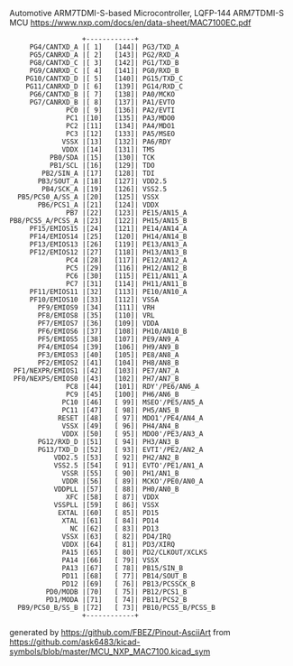 Automotive ARM7TDMI-S-based Microcontroller, LQFP-144
ARM7TDMI-S MCU
https://www.nxp.com/docs/en/data-sheet/MAC7100EC.pdf


	                  +------------+
	     PG4/CANTXD_A |[ 1]   [144]| PG3/TXD_A
	     PG5/CANRXD_A |[ 2]   [143]| PG2/RXD_A
	     PG8/CANTXD_C |[ 3]   [142]| PG1/TXD_B
	     PG9/CANRXD_C |[ 4]   [141]| PG0/RXD_B
	    PG10/CANTXD_D |[ 5]   [140]| PG15/TXD_C
	    PG11/CANRXD_D |[ 6]   [139]| PG14/RXD_C
	     PG6/CANTXD_B |[ 7]   [138]| PA0/MCKO
	     PG7/CANRXD_B |[ 8]   [137]| PA1/EVTO
	              PC0 |[ 9]   [136]| PA2/EVTI
	              PC1 |[10]   [135]| PA3/MDO0
	              PC2 |[11]   [134]| PA4/MDO1
	              PC3 |[12]   [133]| PA5/MSEO
	             VSSX |[13]   [132]| PA6/RDY
	             VDDX |[14]   [131]| TMS
	          PB0/SDA |[15]   [130]| TCK
	          PB1/SCL |[16]   [129]| TDO
	        PB2/SIN_A |[17]   [128]| TDI
	       PB3/SOUT_A |[18]   [127]| VDD2.5
	        PB4/SCK_A |[19]   [126]| VSS2.5
	  PB5/PCS0_A/SS_A |[20]   [125]| VSSX
	       PB6/PCS1_A |[21]   [124]| VDDX
	              PB7 |[22]   [123]| PE15/AN15_A
	PB8/PCS5_A/PCSS_A |[23]   [122]| PH15/AN15_B
	     PF15/EMIOS15 |[24]   [121]| PE14/AN14_A
	     PF14/EMIOS14 |[25]   [120]| PH14/AN14_B
	     PF13/EMIOS13 |[26]   [119]| PE13/AN13_A
	     PF12/EMIOS12 |[27]   [118]| PH13/AN13_B
	              PC4 |[28]   [117]| PE12/AN12_A
	              PC5 |[29]   [116]| PH12/AN12_B
	              PC6 |[30]   [115]| PE11/AN11_A
	              PC7 |[31]   [114]| PH11/AN11_B
	     PF11/EMIOS11 |[32]   [113]| PE10/AN10_A
	     PF10/EMIOS10 |[33]   [112]| VSSA
	       PF9/EMIOS9 |[34]   [111]| VRH
	       PF8/EMIOS8 |[35]   [110]| VRL
	       PF7/EMIOS7 |[36]   [109]| VDDA
	       PF6/EMIOS6 |[37]   [108]| PH10/AN10_B
	       PF5/EMIOS5 |[38]   [107]| PE9/AN9_A
	       PF4/EMIOS4 |[39]   [106]| PH9/AN9_B
	       PF3/EMIOS3 |[40]   [105]| PE8/AN8_A
	       PF2/EMIOS2 |[41]   [104]| PH8/AN8_B
	 PF1/NEXPR/EMIOS1 |[42]   [103]| PE7/AN7_A
	 PF0/NEXPS/EMIOS0 |[43]   [102]| PH7/AN7_B
	              PC8 |[44]   [101]| RDY'/PE6/AN6_A
	              PC9 |[45]   [100]| PH6/AN6_B
	             PC10 |[46]   [ 99]| MSEO'/PE5/AN5_A
	             PC11 |[47]   [ 98]| PH5/AN5_B
	            RESET |[48]   [ 97]| MDO1'/PE4/AN4_A
	             VSSX |[49]   [ 96]| PH4/AN4_B
	             VDDX |[50]   [ 95]| MDO0'/PE3/AN3_A
	       PG12/RXD_D |[51]   [ 94]| PH3/AN3_B
	       PG13/TXD_D |[52]   [ 93]| EVTI'/PE2/AN2_A
	           VDD2.5 |[53]   [ 92]| PH2/AN2_B
	           VSS2.5 |[54]   [ 91]| EVTO'/PE1/AN1_A
	             VSSR |[55]   [ 90]| PH1/AN1_B
	             VDDR |[56]   [ 89]| MCKO'/PE0/AN0_A
	           VDDPLL |[57]   [ 88]| PH0/AN0_B
	              XFC |[58]   [ 87]| VDDX
	           VSSPLL |[59]   [ 86]| VSSX
	            EXTAL |[60]   [ 85]| PD15
	             XTAL |[61]   [ 84]| PD14
	               NC |[62]   [ 83]| PD13
	             VSSX |[63]   [ 82]| PD4/IRQ
	             VDDX |[64]   [ 81]| PD3/XIRQ
	             PA15 |[65]   [ 80]| PD2/CLKOUT/XCLKS
	             PA14 |[66]   [ 79]| VSSX
	             PA13 |[67]   [ 78]| PB15/SIN_B
	             PD11 |[68]   [ 77]| PB14/SOUT_B
	             PD12 |[69]   [ 76]| PB13/PCSSCK_B
	         PD0/MODB |[70]   [ 75]| PB12/PCS1_B
	         PD1/MODA |[71]   [ 74]| PB11/PCS2_B
	  PB9/PCS0_B/SS_B |[72]   [ 73]| PB10/PCS5_B/PCSS_B
	                  +------------+


generated by https://github.com/FBEZ/Pinout-AsciiArt from https://github.com/ask6483/kicad-symbols/blob/master/MCU_NXP_MAC7100.kicad_sym